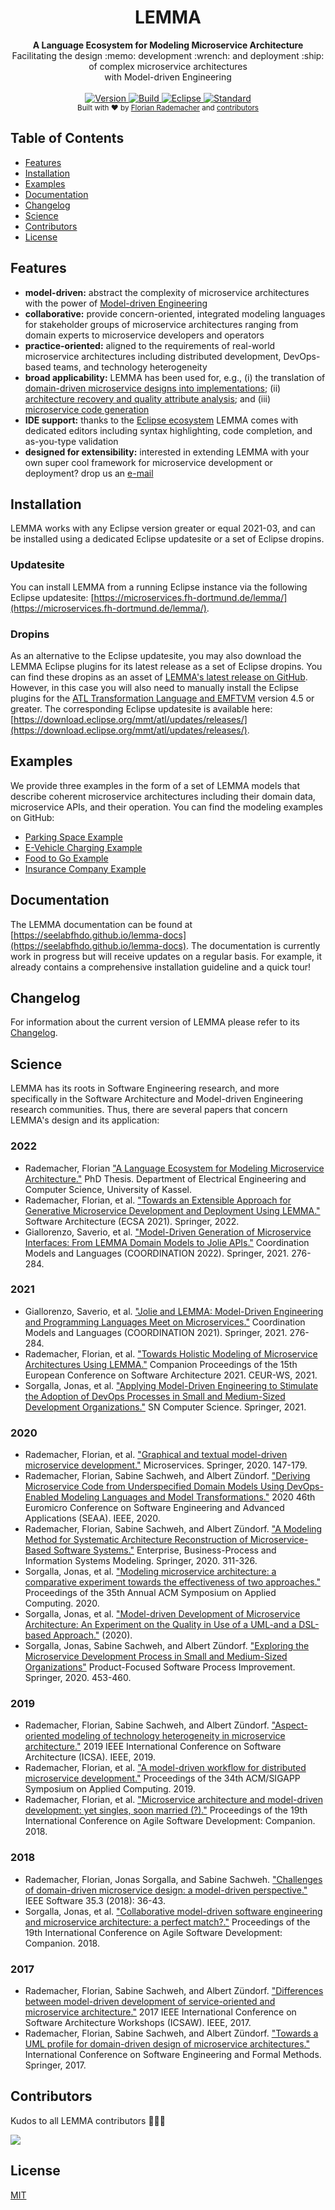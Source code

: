 <h1 align="center">LEMMA</h1>

<div align="center">
  <strong>A Language Ecosystem for Modeling Microservice Architecture</strong>
</div>
<div align="center">
  Facilitating the design :memo: development :wrench: and deployment :ship: of complex microservice architectures<br/> with Model-driven Engineering
</div>

<br />

<div align="center">
  <!-- Version -->
  <a href="https://img.shields.io/github/tag/SeelabFhdo/lemma?label=version">
    <img src="https://img.shields.io/github/tag/SeelabFhdo/lemma?label=version&style=flat-square"
      alt="Version" />
  </a>
  <!-- Build -->
  <a href="https://build.seelab.fh-dortmund.de/job/SeelabFhdo/job/lemma/job/main/">
    <img src="https://build.seelab.fh-dortmund.de/buildStatus/icon?job=SeelabFhdo%2Flemma%2Fmain&style=flat-square"
      alt="Build" />
  </a>
  <!-- Eclipse -->
  <a href="https://img.shields.io/badge/eclipse-%3E%3D%202021--03-green">
    <img src="https://img.shields.io/badge/eclipse-%3E%3D%202021--03-green?style=flat-square"
      alt="Eclipse" />
  </a>
  <!-- License -->
  <a href="(https://img.shields.io/github/license/SeelabFhdo/lemma">
    <img src="https://img.shields.io/github/license/SeelabFhdo/lemma?style=flat-square"
      alt="Standard" />
  </a>
</div>

<div align="center">
  <sub>Built with ❤︎ by
  <a href="https://github.com/frademacher">Florian Rademacher</a> and
  <a href="https://github.com/SeelabFhdo/lemma/graphs/contributors">
    contributors
  </a>
</div>

## Table of Contents
- [Features](#features)
- [Installation](#installation)
- [Examples](#examples)
- [Documentation](#documentation)
- [Changelog](#changelog)
- [Science](#science)
- [Contributors](#contributors)
- [License](#license)

## Features
- **model-driven:** abstract the complexity of microservice architectures with the power of [Model-driven Engineering](https://en.wikipedia.org/wiki/Model-driven_engineering)
- **collaborative:** provide concern-oriented, integrated modeling languages for stakeholder groups of microservice architectures ranging from domain experts to microservice developers and operators
- **practice-oriented:** aligned to the requirements of real-world microservice architectures including distributed development, DevOps-based teams, and technology heterogeneity
- **broad applicability:** LEMMA has been used for, e.g., (i) the translation of [domain-driven microservice designs into implementations](https://ieeexplore.ieee.org/document/9226287); (ii) [architecture recovery and quality attribute analysis](https://link.springer.com/chapter/10.1007/978-3-030-49418-6_21); and (iii) [microservice code generation](https://link.springer.com/chapter/10.1007/978-3-030-31646-4_7)
- **IDE support:** thanks to the [Eclipse ecosystem](https://www.eclipse.org) LEMMA comes with dedicated editors including syntax highlighting, code completion, and as-you-type validation
- **designed for extensibility:** interested in extending LEMMA with your own super cool framework for microservice development or deployment? drop us an [e-mail](mailto:florian.rademacher@fh-dortmund.de)

## Installation
LEMMA works with any Eclipse version greater or equal 2021-03, and can be installed using a dedicated Eclipse updatesite or a set of Eclipse dropins.

### Updatesite
You can install LEMMA from a running Eclipse instance via the following Eclipse updatesite: [https://microservices.fh-dortmund.de/lemma/](https://microservices.fh-dortmund.de/lemma/).

### Dropins
As an alternative to the Eclipse updatesite, you may also download the LEMMA Eclipse plugins for its latest release as a set of Eclipse dropins. You can find these dropins as an asset of [LEMMA's latest release on GitHub](https://github.com/SeelabFhdo/lemma/releases). However, in this case you will also need to manually install the Eclipse plugins for the [ATL Transformation Language and EMFTVM](https://www.eclipse.org/atl/) version 4.5 or greater. The corresponding Eclipse updatesite is available here: [https://download.eclipse.org/mmt/atl/updates/releases/](https://download.eclipse.org/mmt/atl/updates/releases/).

## Examples
We provide three examples in the form of a set of LEMMA models that describe coherent microservice architectures including their domain data, microservice APIs, and their operation. You can find the modeling examples on GitHub:
- [Parking Space Example](https://github.com/SeelabFhdo/lemma/tree/main/examples/parking-spaces)
- [E-Vehicle Charging Example](https://github.com/SeelabFhdo/lemma/tree/main/examples/e-vehicle-charging)
- [Food to Go Example](https://github.com/SeelabFhdo/lemma/tree/main/examples/food-to-go)
- [Insurance Company Example](https://github.com/SeelabFhdo/lemma/tree/main/examples/insurance-company)

## Documentation
The LEMMA documentation can be found at [https://seelabfhdo.github.io/lemma-docs](https://seelabfhdo.github.io/lemma-docs). The documentation is currently work in progress but will receive updates on a regular basis. For example, it already contains a comprehensive installation guideline and a quick tour!

## Changelog
For information about the current version of LEMMA please refer to its [Changelog](https://github.com/SeelabFhdo/lemma/blob/main/CHANGELOG.md).

## Science
LEMMA has its roots in Software Engineering research, and more specifically in the Software Architecture and Model-driven Engineering research communities. Thus, there are several papers that concern LEMMA's design and its application:

### 2022
- Rademacher, Florian ["A Language Ecosystem for Modeling Microservice Architecture."](https://kobra.uni-kassel.de/handle/123456789/14176) PhD Thesis. Department of Electrical Engineering and Computer Science, University of Kassel.
- Rademacher, Florian, et al. ["Towards an Extensible Approach for Generative Microservice Development and Deployment Using LEMMA."](https://link.springer.com/chapter/10.1007/978-3-031-15116-3_12) Software Architecture (ECSA 2021). Springer, 2022.
- Giallorenzo, Saverio, et al. ["Model-Driven Generation of Microservice Interfaces: From LEMMA Domain Models to Jolie APIs."](https://link.springer.com/chapter/10.1007/978-3-031-08143-9_13) Coordination Models and Languages (COORDINATION 2022). Springer, 2021. 276-284.

### 2021
- Giallorenzo, Saverio, et al. ["Jolie and LEMMA: Model-Driven Engineering and Programming Languages Meet on Microservices."](https://link.springer.com/chapter/10.1007/978-3-030-78142-2_17) Coordination Models and Languages (COORDINATION 2021). Springer, 2021. 276-284.
- Rademacher, Florian, et al. ["Towards Holistic Modeling of Microservice Architectures Using LEMMA."](http://ceur-ws.org/Vol-2978/mde4sa-paper2.pdf) Companion Proceedings of the 15th European Conference on Software Architecture 2021. CEUR-WS, 2021.
- Sorgalla, Jonas, et al. ["Applying Model-Driven Engineering to Stimulate the Adoption of DevOps Processes in Small and Medium-Sized Development Organizations."](https://link.springer.com/article/10.1007/s42979-021-00825-z) SN Computer Science. Springer, 2021.

### 2020
- Rademacher, Florian, et al. ["Graphical and textual model-driven microservice development."](https://link.springer.com/chapter/10.1007/978-3-030-31646-4_7) Microservices. Springer, 2020. 147-179.
- Rademacher, Florian, Sabine Sachweh, and Albert Zündorf. ["Deriving Microservice Code from Underspecified Domain Models Using DevOps-Enabled Modeling Languages and Model Transformations."](https://ieeexplore.ieee.org/abstract/document/9226287) 2020 46th Euromicro Conference on Software Engineering and Advanced Applications (SEAA). IEEE, 2020.
- Rademacher, Florian, Sabine Sachweh, and Albert Zündorf. ["A Modeling Method for Systematic Architecture Reconstruction of Microservice-Based Software Systems."](https://link.springer.com/chapter/10.1007/978-3-030-49418-6_21) Enterprise, Business-Process and Information Systems Modeling. Springer, 2020. 311-326.
- Sorgalla, Jonas, et al. ["Modeling microservice architecture: a comparative experiment towards the effectiveness of two approaches."](https://dl.acm.org/doi/abs/10.1145/3341105.3374065) Proceedings of the 35th Annual ACM Symposium on Applied Computing. 2020.
- Sorgalla, Jonas, et al. ["Model-driven Development of Microservice Architecture: An Experiment on the Quality in Use of a UML-and a DSL-based Approach."](https://kobra.uni-kassel.de/handle/123456789/11912) (2020).
- Sorgalla, Jonas, Sabine Sachweh, and Albert Zündorf. ["Exploring the Microservice Development Process in Small and Medium-Sized Organizations"](https://link.springer.com/chapter/10.1007/978-3-030-64148-1_28) Product-Focused Software Process Improvement. Springer, 2020. 453-460.

### 2019
- Rademacher, Florian, Sabine Sachweh, and Albert Zündorf. ["Aspect-oriented modeling of technology heterogeneity in microservice architecture."](https://ieeexplore.ieee.org/abstract/document/8703913) 2019 IEEE International Conference on Software Architecture (ICSA). IEEE, 2019.
- Rademacher, Florian, et al. ["A model-driven workflow for distributed microservice development."](https://dl.acm.org/doi/abs/10.1145/3297280.3300182) Proceedings of the 34th ACM/SIGAPP Symposium on Applied Computing. 2019.
- Rademacher, Florian, et al. ["Microservice architecture and model-driven development: yet singles, soon married (?)."](https://dl.acm.org/doi/abs/10.1145/3234152.3234193) Proceedings of the 19th International Conference on Agile Software Development: Companion. 2018.

### 2018
- Rademacher, Florian, Jonas Sorgalla, and Sabine Sachweh. ["Challenges of domain-driven microservice design: a model-driven perspective."](https://ieeexplore.ieee.org/abstract/document/8354426) IEEE Software 35.3 (2018): 36-43.
- Sorgalla, Jonas, et al. ["Collaborative model-driven software engineering and microservice architecture: a perfect match?."](https://dl.acm.org/doi/abs/10.1145/3234152.3234194) Proceedings of the 19th International Conference on Agile Software Development: Companion. 2018.

### 2017
- Rademacher, Florian, Sabine Sachweh, and Albert Zündorf. ["Differences between model-driven development of service-oriented and microservice architecture."](https://ieeexplore.ieee.org/abstract/document/7958454) 2017 IEEE International Conference on Software Architecture Workshops (ICSAW). IEEE, 2017.
- Rademacher, Florian, Sabine Sachweh, and Albert Zündorf. ["Towards a UML profile for domain-driven design of microservice architectures."](https://link.springer.com/chapter/10.1007/978-3-319-74781-1_17) International Conference on Software Engineering and Formal Methods. Springer, 2017.

## Contributors
Kudos to all LEMMA contributors :tada::tada::tada:

<a href="https://github.com/SeelabFhdo/lemma/graphs/contributors">
    <img src="https://contributors-img.web.app/image?repo=SeelabFhdo/lemma" />
</a>

## License
[MIT](https://github.com/SeelabFhdo/lemma/blob/main/LICENSE)